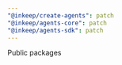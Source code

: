 ```yaml
---
"@inkeep/create-agents": patch
"@inkeep/agents-core": patch
"@inkeep/agents-sdk": patch
---
```


Public packages
